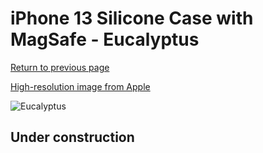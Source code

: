 # iPhone 13 Silicone Case with MagSafe - Eucalyptus

[Return to previous page](/iphone_13)

[High-resolution image from Apple](https://store.storeimages.cdn-apple.com/8756/as-images.apple.com/is/MN633?wid=4500&hei=4500&fmt=png)

<div style="width: 500px"><img src="/everyphone/MN633.png" alt="Eucalyptus"></div>

## Under construction
